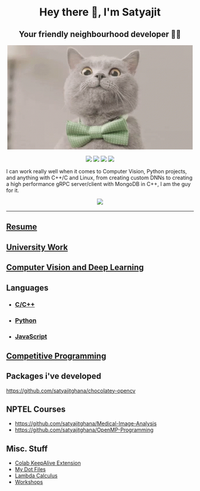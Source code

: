 <div align="center">
    <h1>Hey there 👋, I'm Satyajit</h1>
    <h2>Your friendly neighbourhood developer 👨‍💻 </h2>
</div>

<p align="center">
    <img src="https://github.com/satyajitghana/satyajitghana/raw/master/cat.gif" />
</p>

<p align="center">
    <img src="https://forthebadge.com/images/badges/contains-cat-gifs.svg">
    <img src="https://forthebadge.com/images/badges/thats-how-they-get-you.svg">
    <img src="https://forthebadge.com/images/badges/powered-by-oxygen.svg">
    <img src="https://forthebadge.com/images/badges/kinda-sfw.svg">
</p>


I can work really well when it comes to Computer Vision, Python projects, and anything with C++/C and Linux, from creating custom DNNs to creating a high performance gRPC server/client with MongoDB in C++, I am the guy for it.

<p align="center">
    <img src="https://github-readme-stats.vercel.app/api?username=satyajitghana&show_icons=true&title_color=83a598&icon_color=fb4934&text_color=9f9f9f&bg_color=3c383c">
</p>

---

## [Resume](https://github.com/satyajitghana/resume)

## [University Work](university-work.md)

## [Computer Vision and Deep Learning](cv_deeplearning.md)

## Languages

- ### [C/C++](c-cpp.md)
- ### [Python](python.md)
- ### [JavaScript](javascript.md)

## [Competitive Programming](competitive_programming.md)

## Packages i've developed

https://github.com/satyajitghana/chocolatey-opencv

## NPTEL Courses

- https://github.com/satyajitghana/Medical-Image-Analysis
- https://github.com/satyajitghana/OpenMP-Programming

## Misc. Stuff

- [Colab KeepAlive Extension](https://github.com/satyajitghana/colab-keepalive)
- [My Dot Files](https://github.com/satyajitghana/my-dotfiles)
- [Lambda Calculus](https://github.com/satyajitghana/LambdaCalculus)
- [Workshops](https://github.com/satyajitghana/Workshops)
